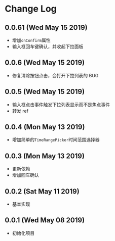 # Change Log

## 0.0.61 (Wed May 15 2019)

-   增加`onConfirm`属性
-   输入框回车键确认，并收起下拉面板

## 0.0.6 (Wed May 15 2019)

-   修复清除按钮点击，会打开下拉列表的 BUG

## 0.0.5 (Wed May 15 2019)

-   输入框点击事件触发下拉列表显示而不是焦点事件
-   转发 ref

## 0.0.4 (Mon May 13 2019)

-   增加简单的`TimeRangePicker`时间范围选择器

## 0.0.3 (Mon May 13 2019)

-   更新依赖
-   增加回车确认

## 0.0.2 (Sat May 11 2019)

-   基本实现

## 0.0.1 (Wed May 08 2019)

-   初始化项目
